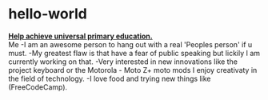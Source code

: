 # hello-world                                                                                                                               
<b><centre><u>Help achieve universal primary education.</u></centre></b>                                                                                                                                                                                                                                           
Me
-I am an awesome person to hang out with a real 'Peoples person' if u must.
-My greatest flaw is that have a fear of public speaking but lickily I am currently working on that.
-Very interested in new innovations like the project keyboard or the Motorola - Moto Z+ moto mods I enjoy creativaty in the field of technology.
-I love food and trying new things like (FreeCodeCamp).
